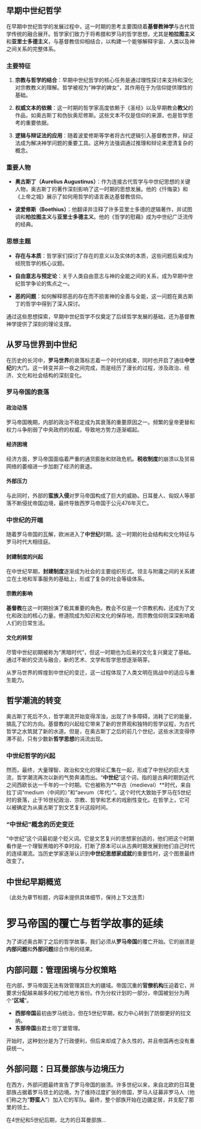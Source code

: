 ## 早期中世纪哲学

在早期中世纪哲学的发展过程中，这一时期的思考主要围绕着**基督教神学**与古代哲学传统的融合展开。哲学家们致力于将希腊和罗马的哲学思想，尤其是**柏拉图主义**和**亚里士多德主义**，与基督教信仰相结合，以构建一个能够解释宇宙、人类以及神之间关系的完整体系。

### 主要特征

1. **宗教与哲学的结合**：早期中世纪哲学的核心任务是通过理性探讨来支持和深化对宗教教义的理解。哲学被视为“神学的婢女”，其作用在于为信仰提供理性的基础。
   
2. **权威文本的依赖**：这一时期的哲学家高度依赖于《圣经》以及早期教会**教父**的作品，如奥古斯丁和伪狄奥尼修斯。这些文本不仅是信仰的来源，也是哲学思考的重要依据。

3. **逻辑与辩证法的应用**：随着波爱修斯等学者将古代逻辑引入基督教世界，辩证法成为解决神学问题的重要工具。这种方法强调通过推理和辩论来澄清复杂的概念。

### 重要人物

- **奥古斯丁（Aurelius Augustinus）**：作为连接古代哲学与中世纪思想的关键人物，奥古斯丁的著作深刻影响了这一时期的思想发展。他的《忏悔录》和《上帝之城》展示了如何用哲学的语言表达基督教信仰。
  
- **波爱修斯（Boethius）**：他翻译并注释了许多亚里士多德的逻辑著作，并试图调和**柏拉图主义**与**亚里士多德主义**。他的《哲学的慰藉》成为中世纪广泛流传的经典。

### 思想主题

- **存在与本质**：哲学家们探讨了存在的意义以及实体的本质，这些问题后来成为经院哲学的核心议题。
  
- **自由意志与预定论**：关于人类自由意志与神的全能之间的关系，成为早期中世纪哲学争论的焦点之一。

- **恶的问题**：如何解释邪恶的存在而不损害神的全善与全能，这一问题在奥古斯丁的哲学中得到了深入探讨。

通过这些思想探索，早期中世纪哲学不仅奠定了后续哲学发展的基础，还为基督教神学提供了深刻的理论支撑。

## 从罗马世界到中世纪

在历史的长河中，**罗马世界**的衰落标志着一个时代的结束，同时也开启了通往**中世纪**的大门。这一转变并非一夜之间完成，而是经历了漫长的过程，涉及政治、经济、文化和社会结构的深刻变化。

### 罗马帝国的衰落

#### 政治动荡
罗马帝国晚期，内部的政治不稳定成为其衰落的重要原因之一。频繁的皇帝更替和权力斗争削弱了中央政府的权威，导致地方势力逐渐崛起。

#### 经济困境
经济方面，罗马帝国面临着严重的通货膨胀和财政危机。**税收制度**的崩溃以及贸易网络的萎缩进一步加剧了经济的衰退。

#### 外部压力
与此同时，外部的**蛮族入侵**对罗马帝国构成了巨大的威胁。日耳曼人、匈奴人等部落不断侵扰帝国边境，最终导致西罗马帝国于公元476年灭亡。

### 中世纪的开端

随着罗马帝国的瓦解，欧洲进入了**中世纪**时期。这一时期的社会结构和文化特征与罗马时代大相径庭。

#### 封建制度的兴起
在中世纪早期，**封建制度**逐渐成为社会的主要组织形式。领主与附庸之间的关系建立在土地和军事服务的基础上，形成了复杂的社会等级体系。

#### 宗教的影响
**基督教**在这一时期扮演了极其重要的角色。教会不仅是一个宗教机构，还成为了文化和政治的核心力量。修道院成为知识和文化的保存地，而宗教信仰则深深影响着人们的日常生活。

#### 文化的转型
尽管中世纪初期被称为“黑暗时代”，但这一时期也为后来的文化复兴奠定了基础。通过不断的交流与融合，新的艺术、文学和哲学思想逐渐萌芽。

从罗马世界的辉煌到中世纪的变迁，这一过程体现了人类文明在挑战中的适应与重生能力。

## 哲学潮流的转变

奥古斯丁死后不久，哲学潮流开始变得浑浊，出现了许多障碍，消耗了它的能量，搞乱了它的方向。基督教的兴起给它带来了新的世界观和独特的哲学议程，为古代哲学之水筑就了新的水道。但是，在奥古斯丁之后的前几个世纪，这些水流变得停滞不前，只有少数新**哲学思想**的涓流出现。

### 中世纪哲学的兴起

然而，最终，大量理智、政治和文化的理论汇集在一起，形成了中世纪的巨大支流，哲学潮流再次以新的气势奔涌而出。“**中世纪**”这个词，指的是古典时期到近代之间西欧长达一千年的一个时期。它也被称为**中古（medieval）**时代，来自拉丁词“medium（中间的）”和“aevum（年代）”。这个时代大致始于罗马在5世纪时的衰落，止于16世纪政治、宗教、哲学和艺术的戏剧性变化。在哲学上，它可以被确定为从奥古斯丁到文艺复兴这段时间。

### “中世纪”概念的历史变迁

“中世纪”这个词最初是个贬义词。它是文艺复兴的思想家创造的，他们把这个时期看作是一个理智黑暗的不幸时段，打断了原本可以从古典时期发展到他们自己时代的连续潮流。当历史学家逐渐认识到**中世纪思想家成就**的重要性时，这个图景最终改变了。

## 中世纪早期概览

（此处为章节标题，内容未提供具体细节，保持上下文连贯）

# 罗马帝国的覆亡与哲学故事的延续

为了讲述奥古斯丁之后的哲学故事，我们必须从**罗马帝国**的覆亡开始。它的崩溃是**内部问题**和**外部问题**综合作用的结果。

## 内部问题：管理困境与分权策略

在内部，罗马帝国无法有效管理其巨大的疆域。帝国沉重的**官僚机构**压迫着它，并要求分配越来越多的权力给地方省份。作为分权计划的一部分，帝国被划分为两个“**区域**”。

- **西部帝国**最初由罗马统治，但在5世纪早期，权力中心转到了防御更好的拉文纳。
- **东部帝国**由君士坦丁堡管理。

开始时，这种划分是为了行政便利，但后来却成了永久性的，并且帝国再也没有重获统一。

## 外部问题：日耳曼部族与边境压力

在西方，外部问题最终宣告了罗马帝国的崩溃。许多世纪以来，来自北欧的日耳曼部族占据着罗马领土的边境。为了维持过度扩张的帝国，罗马人征募非罗马人（他们称之为“**野蛮人**”）加入它的军队。最终，整个部族开始在边疆定居，并支配了那里的领土。

在4世纪和5世纪后期，北方的日耳曼部族...